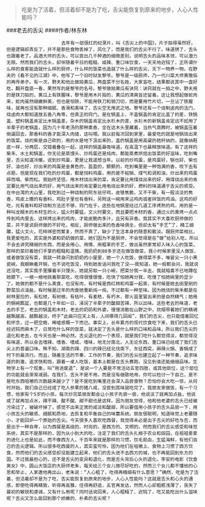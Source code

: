 > 吃是为了活着，但活着却不是为了吃，舌尖能恢复到原来的地步，人心人性能吗？

###老去的舌尖
####作者/林东林

						去年有一部很红的纪录片，叫《舌尖上的中国》，片子拍得虽然好，但是逻辑却弄反了，并不是那些食物丢掉了、风化了，而是我们的舌尖不行了。味道锈了，舌头也跟着老了。品酒大师的舌头，可以尝出几千种酒的细微差别，说明舌头的品味本领，可以潜力无限。然而我们的舌头，却伴随着平日的粗糙、咸辣、重口味饮食，一天天地迟钝了，正所谓什么样的食客能造就什么样的厨师，什么样的饭菜也造就了什么样的舌尖，天下一物养一物。在野夫的《看不见的江湖》中，他写了一个旧时狱友黎爷。黎爷是一级厨师，乃一代川菜大师黄敬临的再传弟子。有一次，野夫和他比做拍黄瓜，两盘菜不分名姓，大家盲吃，结果都说其中一盘好吃，翻开盘底一看，果然写的是黎爷的名号。黎爷做拍黄瓜有诀窍：诀窍就在一拍之中，野夫用的是铁刀拍的，黄瓜上有铁腥味，黎爷是用木片拍的，黄瓜的清爽皆还留着。这让我想起做蛇肉来，蛇肉虽然细嫩鲜美，但也是怕铁，不能用铁刀和钢刀切，而是要用竹片切，一旦沾了铁腥味，就再也没有那种细腻、香滑和美味了，舌尖空无用武之地。黎爷还有一个烧制卤肉的法门，烧卤肉大都知道放五香八角等，但真正的窍门，是在锅盖上，不盖锅盖的肯定比盖了的差，铁锅盖、塑料锅盖肯定比木锅盖差，杂木的锅盖肯定比水杉木的差，水衫木的新锅盖肯定远不如用了半辈子的老锅盖，因为几十年老汤的那种熏香，全在这木头里藏着，当热气蒸腾时，被锅盖压着倒逼回去，那香料的香才能深入肉缝，这叫喂。我以前每次回到家里，最爱吃的就是地锅烧出来的饭菜。烧的柴是自己砍的，用的水是地下汲出来的，盖的锅盖是用高粱的秸秆纳的，就像纳鞋底一样，分两层，交错着叠在一起，这样的锅盖最吸味道，在高温下也最释放味道。有了这样的柴禾、水土和锅盖，你无论是蒸馒头、炒鸡蛋还是炖肉，都能蒸煮烘焙出饭菜的好滋味，吃到嘴里，舌尖知道冷暖。说到炒鸡蛋，更是让我遥想当年。以前的炒鸡蛋，是鸡蛋好，锅也好、柴也好、油也好，炒出来的鸡蛋是金黄色的，盈盈的，颤颤的，吃到嘴里是一种饱满的香，咬下去有点筋，但是现在我们吃的炒鸡蛋，都是饲料鸡蛋，用的是不粘锅、煤气和调和油，炒出来的鸡蛋碎而塌、柴而松。我始终坚信，用木材烧出来的菜，肯定要比用煤烧出来的好，用煤烧出来的肯定要比用气烧出来的好，用气烧出来的肯定要比用电烧出来的好，燃料的味道通于舌尖的感受。在中台湾的大山里，我吃到过一种烧制的阿东翁仔鸡，皮够焦脆，又不干柴，有一股淡淡的焦香，鸡皮上撒的有香料，鸡肚子里也有香料，另附送一碗用来沾鸡肉或者拌饭的鸡油。这鸡的好吃，光有香料和好烧制方法还不够，窍门在于，这些在地锅里经过几道工序烤熟的鸡，用的是一种叫龙眼木的木材生的火，猛火时要猛，文火时要文，而且要把木材的香，通过火的熏烤一点点传到鸡肉里去，这样烤出来的鸡肉，才能皮脆肉多汁，且另有异香。我其实不大喜欢厨师做的菜，并不是说厨师做的不好吃，相反，厨师做出来的色香味俱全，但却太有“手艺”了，精工细雕，猛火文火，花样绵密而繁复，然而不真了，缺少了生活本身的随意和散淡。跟厨师菜相比，我更爱吃的，其实是外婆和奶奶做的菜，她们因为不是厨师，不会觉得是在“做”给别人吃，所以不会去讲究精细的东西，而是会用心、用情、用粗苯的手艺，做出虽然家常却入味入心的饭菜，那样的菜印着她们手掌的粗糙和温情。我奶奶到80多岁还在做饭做菜，我小时候家里没人做饭，或者做饭没有菜，我就一转身闪到奶奶的小屋里，她一个人吃饭，做得菜不多，唯冒尖一只小黑瓷碗，我眼瞅着开锅，也不说吃饭没，待到她发话问我吃了没——我知道，她一般都会问，我就说还没吃，其实我手里攥着半只馒头，她就另取一只小碗，把菜分我一半去，我就暗喜不已地蹲在她膝下，一根一根地挑着那菜吃，吃得很慢很慢，吃快了怕她再分我，吃慢了怕她碗里的显少了。她做的都不是什么美食，也没有肉，有时候是西红柿和鸡蛋一起蒸，有时候是她去田里剜的野菜加点油盐，有时候是过年的肉食她重新炖一炖，不过都有一种至味。因为她烧的柴禾都是在树林里捡的，有松枝，有树根，有枯叶，有麦秸，有朽木，那火苗里冒出来的是自然精气；她用的锅碗瓢盆，也都是几十年如一日，浸润了半辈子的酸甜苦辣，所以出味。这些老去的味道，老去的手艺，老去的锅盖和木材，老去的奶奶和外婆，慢慢消散在山野之中，炊烟带着她们的精魂越飘越高，越飘越淡，终于“此曲只应天上有，人间哪得几回闻”，我们的舌尖，也只能借着回忆和怀念，过一把空瘾，唏嘘感慨一下而已。事实上，长年累月的现代饮食吃下来，我们的舌头已经迟钝而麻木了，日常吃什么样的饭菜，就决定了舌头是什么样的口味和品味，所以我们舌尖的退化和老去，在今天也是一种必然。舌尖退化的一个表现，就是我们吃什么都觉得淡，都觉得没有味道，所以会去嗜辣、嗜香、嗜咸、嗜味，地无分南北，人无论东西，重口味已经成了我们舌尖上的普遍口味。殊不知，湖南的辣、四川的辣已经北伐南下、东征西突，麻辣火锅、香锅成了时下的最流行。而且，随着生活的节奏、工作的节奏，我们的舌尖也建立起了一种节奏，追求味道的刺激，追求快和饱，跟着一桌人吃饭，基本上都是在舌头赛跑，没见到谁还能细细品味。生物学上有一个现象，叫“用进废退”，是说一个人要是不常活动五官四肢，或其他部位，这个部位的功能就会渐渐减弱。在我们，舌头不是不用，而是没有细致地用，你可以检讨一下自己，是不是吃东西咀嚼的次数越来越少了？是不是吃到嘴里还会深入品尝食物？恐怕你会大吃一惊，从何时开始，我们自己已经成了吃人参果的猪八戒，没尝到其味就吃完了。我朋友家做饭，有一个习惯，他家有个5岁的小孩，每次炒完菜朋友都会让小孩子先尝一尝，他说淡了就再加点盐，他说咸了就再加点水，辣不辣、酸不酸、甜不甜也是这样。因为朋友觉得，他和他老婆的舌头已经被污染过了，被破坏掉了，感觉不出来正常的咸淡和酸甜，所以要借用小孩子的舌头品尝一下，用小孩舌头的敏感、细腻和质地，去恢复和平衡自己的味蕾系统。朋友很聪明，知道味觉上老要随小，才能回炉一个原始的舌尖。今天很多人喜欢吃西餐，我觉得未必是出于舌尖的好吃与否，而是出于一种自卑，以为西餐是高级的、时尚的，是西方的、文明的，然而我们的舌尖感受和味觉系统，其实不是那样的，因为从小到大的吃，注定了我们的舌头扎根于农业和田园，在祖祖辈辈的进化上也是如此，而不像西方人，千百年来就是那样的习惯，饮毛茹血，生猛海鲜，有他们自己的舌尖逻辑。所以很多吃西餐的人，其实蛮可怜，因为他们在咀嚼上、食物上习惯了西方饮食，然而他们的舌尖感受却没能建立起来，他们的舌头进不去西方的城，也不再能回到东方的国。不过我最担心的，还不是舌尖的变异和退化，而是舌头背后心头的退化。李安的电影《饮食男女》中，圆山大饭店的大厨师老朱，每天给三个女儿做尽好吃的，然而三个女儿都不懂他的心思和举止，人家邀他再出山，老朱说：“人心粗了，吃得再精细有什么意思？”确然，吃是为了活着，但活着却不是为了吃，舌尖能恢复到原来的地步，人心人性能吗？这就是舌头和心头的通感，即使吃得再精致，听得再高雅，住得再舒适，五官再发达，然而人心却粗粝浅薄了，丧失了最初的敏锐和虔诚，又有什么用呢？同时话说回来，人心粗糙了、迟钝了，吃又能吃出什么滋味呢？舌尖又怎么能回到那个娇嫩的、朴素的舌尖呢？			  		